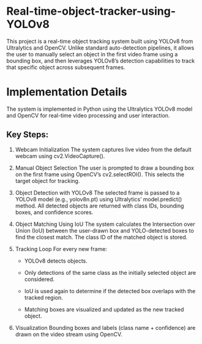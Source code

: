 # Real-time-object-tracker-using-YOLOv8
This project is a real-time object tracking system built using YOLOv8 from Ultralytics and OpenCV. Unlike standard auto-detection pipelines, it allows the user to manually select an object in the first video frame using a bounding box, and then leverages YOLOv8’s detection capabilities to track that specific object across subsequent frames.

# Implementation Details
The system is implemented in Python using the Ultralytics YOLOv8 model and OpenCV for real-time video processing and user interaction.

## Key Steps:
1. Webcam Initialization
The system captures live video from the default webcam using cv2.VideoCapture().

2. Manual Object Selection
The user is prompted to draw a bounding box on the first frame using OpenCV’s cv2.selectROI(). This selects the target object for tracking.

3. Object Detection with YOLOv8
The selected frame is passed to a YOLOv8 model (e.g., yolov8n.pt) using Ultralytics’ model.predict() method. All detected objects are returned with class IDs, bounding boxes, and confidence scores.

4. Object Matching Using IoU
The system calculates the Intersection over Union (IoU) between the user-drawn box and YOLO-detected boxes to find the closest match. The class ID of the matched object is stored.

5. Tracking Loop
  For every new frame:

   * YOLOv8 detects objects.

   * Only detections of the same class as the initially selected object are considered.

   * IoU is used again to determine if the detected box overlaps with the tracked region.

   * Matching boxes are visualized and updated as the new tracked object.

6. Visualization
Bounding boxes and labels (class name + confidence) are drawn on the video stream using OpenCV.
